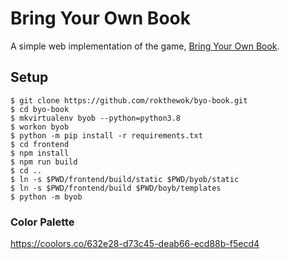 # Bring Your Own Book
A simple web implementation of the game, [Bring Your Own Book](https://www.bringyourownbook.com/).

## Setup
```
$ git clone https://github.com/rokthewok/byo-book.git
$ cd byo-book
$ mkvirtualenv byob --python=python3.8
$ workon byob
$ python -m pip install -r requirements.txt
$ cd frontend
$ npm install
$ npm run build
$ cd ..
$ ln -s $PWD/frontend/build/static $PWD/byob/static
$ ln -s $PWD/frontend/build $PWD/boyb/templates
$ python -m byob
```

### Color Palette
https://coolors.co/632e28-d73c45-deab66-ecd88b-f5ecd4
